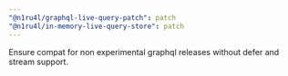 ```yaml
---
"@n1ru4l/graphql-live-query-patch": patch
"@n1ru4l/in-memory-live-query-store": patch
---
```


Ensure compat for non experimental graphql releases without defer and stream support.
